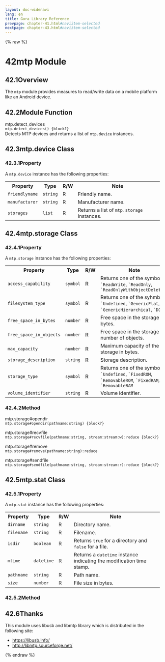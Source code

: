```yaml
---
layout: doc-widenavi
lang: en
title: Gura Library Reference
prevpage: chapter-41.html#naviitem-selected
nextpage: chapter-43.html#naviitem-selected
---
```

{% raw %}
<h1><span class="caption-index-1">42</span>mtp Module</h1>
<h2><span class="caption-index-2">42.1</span><a name="anchor-42-1"></a>Overview</h2>
<p>
The <code class="highlighter-rouge">mtp</code> module provides measures to read/write data on a mobile platform like an Android device.
</p>
<h2><span class="caption-index-2">42.2</span><a name="anchor-42-2"></a>Module Function</h2>
<p>
<div class="h5">mtp.detect_devices</div>
<div class="mb-2"><i class="fas fa-caret-right mr-2"></i><code>mtp.detect_devices() {block?}</code></div>
Detects MTP devices and returns a list of <code class="highlighter-rouge">mtp.device</code> instances.
</p>
<h2><span class="caption-index-2">42.3</span><a name="anchor-42-3"></a>mtp.device Class</h2>
<h3><span class="caption-index-3">42.3.1</span><a name="anchor-42-3-1"></a>Property</h3>
<p>
A <code class="highlighter-rouge">mtp.device</code> instance has the following properties:
</p>
<p>
<table class="table">
<tr>
<th>
Property</th>
<th>
Type</th>
<th>
R/W</th>
<th>
Note</th>
</tr>


<tr>
<td>
<code>friendlyname</code></td>
<td>
<code>string</code></td>
<td>
R</td>

<td>
Friendly name.</td>
</tr>

<tr>
<td>
<code>manufacturer</code></td>
<td>
<code>string</code></td>
<td>
R</td>

<td>
Manufacturer name.</td>
</tr>

<tr>
<td>
<code>storages</code></td>
<td>
<code>list</code></td>
<td>
R</td>

<td>
Returns a list of <code class="highlighter-rouge">mtp.storage</code> instances.</td>
</tr>


</table>

</p>
<h2><span class="caption-index-2">42.4</span><a name="anchor-42-4"></a>mtp.storage Class</h2>
<h3><span class="caption-index-3">42.4.1</span><a name="anchor-42-4-1"></a>Property</h3>
<p>
A <code class="highlighter-rouge">mtp.storage</code> instance has the following properties:
</p>
<p>
<table class="table">
<tr>
<th>
Property</th>
<th>
Type</th>
<th>
R/W</th>
<th>
Note</th>
</tr>


<tr>
<td>
<code>access_capability</code></td>
<td>
<code>symbol</code></td>
<td>
R</td>

<td>
Returns one of the symbols: <code class="highlighter-rouge">`ReadWrite</code>, <code class="highlighter-rouge">`ReadOnly</code>, <code class="highlighter-rouge">`ReadOnlyWithObjectDeletion</code></td>
</tr>

<tr>
<td>
<code>filesystem_type</code></td>
<td>
<code>symbol</code></td>
<td>
R</td>

<td>
Returns one of the syhmbols: <code class="highlighter-rouge">`Undefined</code>, <code class="highlighter-rouge">`GenericFlat</code>, <code class="highlighter-rouge">`GenericHierarchical</code>, <code class="highlighter-rouge">`DCF</code></td>
</tr>

<tr>
<td>
<code>free_space_in_bytes</code></td>
<td>
<code>number</code></td>
<td>
R</td>

<td>
Free space in the storage in bytes.</td>
</tr>

<tr>
<td>
<code>free_space_in_objects</code></td>
<td>
<code>number</code></td>
<td>
R</td>

<td>
Free space in the storage in number of objects.</td>
</tr>

<tr>
<td>
<code>max_capacity</code></td>
<td>
<code>number</code></td>
<td>
R</td>

<td>
Maximum capacity of the storage in bytes.</td>
</tr>

<tr>
<td>
<code>storage_description</code></td>
<td>
<code>string</code></td>
<td>
R</td>

<td>
Storage description.</td>
</tr>

<tr>
<td>
<code>storage_type</code></td>
<td>
<code>symbol</code></td>
<td>
R</td>

<td>
Returns one of the symbols: <code class="highlighter-rouge">`Undefined</code>, <code class="highlighter-rouge">`FixedROM</code>, <code class="highlighter-rouge">`RemovableROM</code>, <code class="highlighter-rouge">`FixedRAM</code>, <code class="highlighter-rouge">`RemovableRAM</code></td>
</tr>

<tr>
<td>
<code>volume_identifier</code></td>
<td>
<code>string</code></td>
<td>
R</td>

<td>
Volume identifier.</td>
</tr>


</table>

</p>
<h3><span class="caption-index-3">42.4.2</span><a name="anchor-42-4-2"></a>Method</h3>
<p>
<div class="h5">mtp.storage#opendir</div>
<div class="mb-2"><i class="fas fa-caret-right mr-2"></i><code>mtp.storage#opendir(pathname:string) {block?}</code></div>

</p>
<p>
<div class="h5">mtp.storage#recvfile</div>
<div class="mb-2"><i class="fas fa-caret-right mr-2"></i><code>mtp.storage#recvfile(pathname:string, stream:stream:w):reduce {block?}</code></div>

</p>
<p>
<div class="h5">mtp.storage#remove</div>
<div class="mb-2"><i class="fas fa-caret-right mr-2"></i><code>mtp.storage#remove(pathname:string):reduce</code></div>

</p>
<p>
<div class="h5">mtp.storage#sendfile</div>
<div class="mb-2"><i class="fas fa-caret-right mr-2"></i><code>mtp.storage#sendfile(pathname:string, stream:stream:r):reduce {block?}</code></div>

</p>
<h2><span class="caption-index-2">42.5</span><a name="anchor-42-5"></a>mtp.stat Class</h2>
<h3><span class="caption-index-3">42.5.1</span><a name="anchor-42-5-1"></a>Property</h3>
<p>
A <code class="highlighter-rouge">mtp.stat</code> instance has the following properties:
</p>
<p>
<table class="table">
<tr>
<th>
Property</th>
<th>
Type</th>
<th>
R/W</th>
<th>
Note</th>
</tr>


<tr>
<td>
<code>dirname</code></td>
<td>
<code>string</code></td>
<td>
R</td>

<td>
Directory name.</td>
</tr>

<tr>
<td>
<code>filename</code></td>
<td>
<code>string</code></td>
<td>
R</td>

<td>
Filename.</td>
</tr>

<tr>
<td>
<code>isdir</code></td>
<td>
<code>boolean</code></td>
<td>
R</td>

<td>
Returns <code class="highlighter-rouge">true</code> for a directory and <code class="highlighter-rouge">false</code> for a file.</td>
</tr>

<tr>
<td>
<code>mtime</code></td>
<td>
<code>datetime</code></td>
<td>
R</td>

<td>
Returns a <code class="highlighter-rouge">datetime</code> instance indicating the modification time stamp.</td>
</tr>

<tr>
<td>
<code>pathname</code></td>
<td>
<code>string</code></td>
<td>
R</td>

<td>
Path name.</td>
</tr>

<tr>
<td>
<code>size</code></td>
<td>
<code>number</code></td>
<td>
R</td>

<td>
File size in bytes.</td>
</tr>


</table>

</p>
<h3><span class="caption-index-3">42.5.2</span><a name="anchor-42-5-2"></a>Method</h3>
<h2><span class="caption-index-2">42.6</span><a name="anchor-42-6"></a>Thanks</h2>
<p>
This module uses libusb and libmtp library which is distributed in the following site:
</p>
<ul>
<li><a href="https://libusb.info/">https://libusb.info/</a></li>
<li><a href="http://libmtp.sourceforge.net/">http://libmtp.sourceforge.net/</a></li>
</ul>
{% endraw %}
